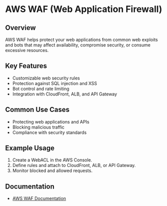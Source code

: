 # AWS WAF (Web Application Firewall)

## Overview
AWS WAF helps protect your web applications from common web exploits and bots that may affect availability, compromise security, or consume excessive resources.

## Key Features
- Customizable web security rules
- Protection against SQL injection and XSS
- Bot control and rate limiting
- Integration with CloudFront, ALB, and API Gateway

## Common Use Cases
- Protecting web applications and APIs
- Blocking malicious traffic
- Compliance with security standards

## Example Usage
1. Create a WebACL in the AWS Console.
2. Define rules and attach to CloudFront, ALB, or API Gateway.
3. Monitor blocked and allowed requests.

## Documentation
- [AWS WAF Documentation](https://docs.aws.amazon.com/waf/)
